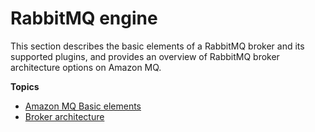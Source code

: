 # RabbitMQ engine<a name="how-amazon-mq-works-rabbitmq"></a>

 This section describes the basic elements of a RabbitMQ broker and its supported plugins, and provides an overview of RabbitMQ broker architecture options on Amazon MQ\. 

**Topics**
+ [Amazon MQ Basic elements](rabbitmq-basic-elements.md)
+ [Broker architecture](rabbitmq-broker-architecture.md)